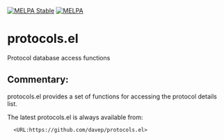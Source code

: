 [![MELPA Stable](https://stable.melpa.org/packages/protocols-badge.svg)](https://stable.melpa.org/#/protocols)
[![MELPA](https://melpa.org/packages/protocols-badge.svg)](https://melpa.org/#/protocols)

# protocols.el
Protocol database access functions

## Commentary:

protocols.el provides a set of functions for accessing the protocol
details list.

The latest protocols.el is always available from:

```
  <URL:https://github.com/davep/protocols.el>
```
